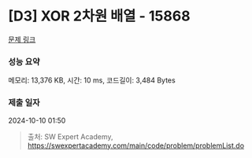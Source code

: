 # [D3] XOR 2차원 배열 - 15868 

[문제 링크](https://swexpertacademy.com/main/code/problem/problemDetail.do?contestProbId=AYTAurfKJDEDFARs) 

### 성능 요약

메모리: 13,376 KB, 시간: 10 ms, 코드길이: 3,484 Bytes

### 제출 일자

2024-10-10 01:50



> 출처: SW Expert Academy, https://swexpertacademy.com/main/code/problem/problemList.do